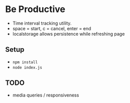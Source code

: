 # Be Productive
- Time interval tracking utility.
- space = start, c = cancel, enter = end
- localstorage allows persistence while refreshing page

## Setup
- `npm install`
- `node index.js`

## TODO
- media queries / responsiveness